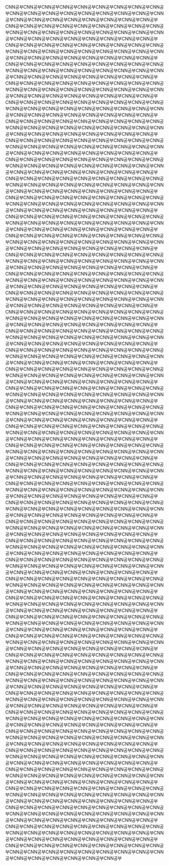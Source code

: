 CNN공부CNN공부CNN공부CNN공부CNN공부CNN공부CNN공부CNN공부CNN공부CNN공부CNN공부CNN공부CNN공부CNN공부CNN공부CNN공부CNN공부CNN공부CNN공부CNN공부CNN공부CNN공부CNN공부CNN공부CNN공부CNN공부CNN공부CNN공부CNN공부CNN공부CNN공부CNN공부CNN공부CNN공부CNN공부CNN공부CNN공부CNN공부CNN공부CNN공부CNN공부CNN공부CNN공부CNN공부CNN공부CNN공부CNN공부CNN공부CNN공부CNN공부CNN공부CNN공부CNN공부CNN공부CNN공부CNN공부CNN공부CNN공부CNN공부CNN공부CNN공부CNN공부CNN공부CNN공부CNN공부CNN공부CNN공부CNN공부CNN공부CNN공부CNN공부CNN공부CNN공부CNN공부CNN공부CNN공부CNN공부CNN공부CNN공부CNN공부CNN공부CNN공부CNN공부CNN공부CNN공부CNN공부CNN공부CNN공부CNN공부CNN공부CNN공부CNN공부CNN공부CNN공부CNN공부CNN공부CNN공부CNN공부CNN공부CNN공부CNN공부CNN공부CNN공부CNN공부CNN공부CNN공부CNN공부CNN공부CNN공부CNN공부CNN공부CNN공부CNN공부CNN공부CNN공부CNN공부CNN공부CNN공부CNN공부CNN공부CNN공부CNN공부CNN공부CNN공부CNN공부CNN공부CNN공부CNN공부CNN공부CNN공부CNN공부CNN공부CNN공부CNN공부CNN공부CNN공부CNN공부CNN공부CNN공부CNN공부CNN공부CNN공부CNN공부CNN공부CNN공부CNN공부CNN공부CNN공부CNN공부CNN공부CNN공부CNN공부CNN공부CNN공부CNN공부CNN공부CNN공부CNN공부CNN공부CNN공부CNN공부CNN공부CNN공부CNN공부CNN공부CNN공부CNN공부CNN공부CNN공부CNN공부CNN공부CNN공부CNN공부CNN공부CNN공부CNN공부CNN공부CNN공부CNN공부CNN공부CNN공부CNN공부CNN공부CNN공부CNN공부CNN공부CNN공부CNN공부CNN공부CNN공부CNN공부CNN공부CNN공부CNN공부CNN공부CNN공부CNN공부CNN공부CNN공부CNN공부CNN공부CNN공부CNN공부CNN공부CNN공부CNN공부CNN공부CNN공부CNN공부CNN공부CNN공부CNN공부CNN공부CNN공부CNN공부CNN공부CNN공부CNN공부CNN공부CNN공부CNN공부CNN공부CNN공부CNN공부CNN공부CNN공부CNN공부CNN공부CNN공부CNN공부CNN공부CNN공부CNN공부CNN공부CNN공부CNN공부CNN공부CNN공부CNN공부CNN공부CNN공부CNN공부CNN공부CNN공부CNN공부CNN공부CNN공부CNN공부CNN공부CNN공부CNN공부CNN공부CNN공부CNN공부CNN공부CNN공부CNN공부CNN공부CNN공부CNN공부CNN공부CNN공부CNN공부CNN공부CNN공부CNN공부CNN공부CNN공부CNN공부CNN공부CNN공부CNN공부CNN공부CNN공부CNN공부CNN공부CNN공부CNN공부CNN공부CNN공부CNN공부CNN공부CNN공부CNN공부CNN공부CNN공부CNN공부CNN공부CNN공부CNN공부CNN공부CNN공부CNN공부CNN공부CNN공부CNN공부CNN공부CNN공부CNN공부CNN공부CNN공부CNN공부CNN공부CNN공부CNN공부CNN공부CNN공부CNN공부CNN공부CNN공부CNN공부CNN공부CNN공부CNN공부CNN공부CNN공부CNN공부CNN공부CNN공부CNN공부CNN공부CNN공부CNN공부CNN공부CNN공부CNN공부CNN공부CNN공부CNN공부CNN공부CNN공부CNN공부CNN공부CNN공부CNN공부CNN공부CNN공부CNN공부CNN공부CNN공부CNN공부CNN공부CNN공부CNN공부CNN공부CNN공부CNN공부CNN공부CNN공부CNN공부CNN공부CNN공부CNN공부CNN공부CNN공부CNN공부CNN공부CNN공부CNN공부CNN공부CNN공부CNN공부CNN공부CNN공부CNN공부CNN공부CNN공부CNN공부CNN공부CNN공부CNN공부CNN공부CNN공부CNN공부CNN공부CNN공부CNN공부CNN공부CNN공부CNN공부CNN공부CNN공부CNN공부CNN공부CNN공부CNN공부CNN공부CNN공부CNN공부CNN공부CNN공부CNN공부CNN공부CNN공부CNN공부CNN공부CNN공부CNN공부CNN공부CNN공부CNN공부CNN공부CNN공부CNN공부CNN공부CNN공부CNN공부CNN공부CNN공부CNN공부CNN공부CNN공부CNN공부CNN공부CNN공부CNN공부CNN공부CNN공부CNN공부CNN공부CNN공부CNN공부CNN공부CNN공부CNN공부CNN공부CNN공부CNN공부CNN공부CNN공부CNN공부CNN공부CNN공부CNN공부CNN공부CNN공부CNN공부CNN공부CNN공부CNN공부CNN공부CNN공부CNN공부CNN공부CNN공부CNN공부CNN공부CNN공부CNN공부CNN공부CNN공부CNN공부CNN공부CNN공부CNN공부CNN공부CNN공부CNN공부CNN공부CNN공부CNN공부CNN공부CNN공부CNN공부CNN공부CNN공부CNN공부CNN공부CNN공부CNN공부CNN공부CNN공부CNN공부CNN공부CNN공부CNN공부CNN공부CNN공부CNN공부CNN공부CNN공부CNN공부CNN공부CNN공부CNN공부CNN공부CNN공부CNN공부CNN공부CNN공부CNN공부CNN공부CNN공부CNN공부CNN공부CNN공부CNN공부CNN공부CNN공부CNN공부CNN공부CNN공부CNN공부CNN공부CNN공부CNN공부CNN공부CNN공부CNN공부CNN공부CNN공부CNN공부CNN공부CNN공부CNN공부CNN공부CNN공부CNN공부CNN공부CNN공부CNN공부CNN공부CNN공부CNN공부CNN공부CNN공부CNN공부CNN공부CNN공부CNN공부CNN공부CNN공부CNN공부CNN공부CNN공부CNN공부CNN공부CNN공부CNN공부CNN공부CNN공부CNN공부CNN공부CNN공부CNN공부CNN공부CNN공부CNN공부CNN공부CNN공부CNN공부CNN공부CNN공부CNN공부CNN공부CNN공부CNN공부CNN공부CNN공부CNN공부CNN공부CNN공부CNN공부CNN공부CNN공부CNN공부CNN공부CNN공부CNN공부CNN공부CNN공부CNN공부CNN공부CNN공부CNN공부CNN공부CNN공부CNN공부CNN공부CNN공부CNN공부CNN공부CNN공부CNN공부CNN공부CNN공부CNN공부CNN공부CNN공부CNN공부CNN공부CNN공부CNN공부CNN공부CNN공부CNN공부CNN공부CNN공부CNN공부CNN공부CNN공부CNN공부CNN공부CNN공부CNN공부CNN공부CNN공부CNN공부CNN공부CNN공부CNN공부CNN공부CNN공부CNN공부CNN공부CNN공부CNN공부CNN공부CNN공부CNN공부CNN공부CNN공부CNN공부CNN공부CNN공부CNN공부CNN공부CNN공부CNN공부CNN공부CNN공부CNN공부CNN공부CNN공부CNN공부CNN공부CNN공부CNN공부CNN공부CNN공부CNN공부CNN공부CNN공부CNN공부CNN공부CNN공부CNN공부CNN공부CNN공부CNN공부CNN공부CNN공부CNN공부CNN공부CNN공부CNN공부CNN공부CNN공부CNN공부CNN공부CNN공부CNN공부CNN공부CNN공부CNN공부CNN공부CNN공부CNN공부CNN공부CNN공부CNN공부CNN공부CNN공부CNN공부CNN공부CNN공부CNN공부CNN공부CNN공부CNN공부CNN공부CNN공부CNN공부CNN공부CNN공부CNN공부CNN공부CNN공부CNN공부CNN공부CNN공부CNN공부CNN공부CNN공부CNN공부CNN공부CNN공부CNN공부CNN공부CNN공부CNN공부CNN공부CNN공부CNN공부CNN공부CNN공부CNN공부CNN공부CNN공부CNN공부CNN공부CNN공부CNN공부CNN공부CNN공부CNN공부CNN공부CNN공부CNN공부CNN공부CNN공부CNN공부CNN공부CNN공부CNN공부CNN공부CNN공부CNN공부CNN공부CNN공부CNN공부CNN공부CNN공부CNN공부CNN공부CNN공부CNN공부CNN공부CNN공부CNN공부CNN공부CNN공부CNN공부CNN공부CNN공부CNN공부CNN공부CNN공부CNN공부CNN공부CNN공부CNN공부CNN공부CNN공부CNN공부CNN공부CNN공부CNN공부CNN공부CNN공부CNN공부CNN공부CNN공부CNN공부CNN공부CNN공부CNN공부CNN공부CNN공부CNN공부CNN공부CNN공부CNN공부CNN공부CNN공부CNN공부CNN공부CNN공부CNN공부CNN공부CNN공부CNN공부CNN공부CNN공부CNN공부CNN공부CNN공부CNN공부CNN공부CNN공부CNN공부CNN공부CNN공부CNN공부CNN공부CNN공부CNN공부CNN공부CNN공부CNN공부CNN공부CNN공부CNN공부CNN공부CNN공부CNN공부CNN공부CNN공부CNN공부CNN공부CNN공부CNN공부CNN공부CNN공부CNN공부CNN공부CNN공부CNN공부CNN공부CNN공부CNN공부CNN공부CNN공부CNN공부CNN공부CNN공부CNN공부CNN공부CNN공부CNN공부CNN공부CNN공부CNN공부CNN공부CNN공부CNN공부CNN공부CNN공부CNN공부CNN공부CNN공부CNN공부CNN공부CNN공부CNN공부CNN공부CNN공부CNN공부CNN공부CNN공부CNN공부CNN공부CNN공부CNN공부CNN공부CNN공부CNN공부CNN공부CNN공부CNN공부CNN공부CNN공부CNN공부CNN공부CNN공부CNN공부CNN공부CNN공부CNN공부CNN공부CNN공부CNN공부CNN공부CNN공부CNN공부CNN공부CNN공부CNN공부CNN공부CNN공부CNN공부CNN공부CNN공부CNN공부CNN공부CNN공부CNN공부CNN공부CNN공부CNN공부CNN공부CNN공부CNN공부CNN공부CNN공부CNN공부CNN공부CNN공부CNN공부CNN공부CNN공부CNN공부CNN공부CNN공부CNN공부CNN공부CNN공부CNN공부CNN공부CNN공부CNN공부CNN공부CNN공부CNN공부CNN공부CNN공부CNN공부CNN공부CNN공부CNN공부CNN공부CNN공부CNN공부CNN공부CNN공부CNN공부CNN공부CNN공부CNN공부CNN공부CNN공부CNN공부CNN공부CNN공부CNN공부CNN공부CNN공부CNN공부CNN공부CNN공부CNN공부CNN공부CNN공부CNN공부CNN공부CNN공부CNN공부CNN공부CNN공부CNN공부CNN공부CNN공부CNN공부CNN공부CNN공부CNN공부CNN공부CNN공부CNN공부CNN공부CNN공부CNN공부CNN공부CNN공부CNN공부CNN공부CNN공부CNN공부CNN공부CNN공부CNN공부CNN공부CNN공부CNN공부CNN공부CNN공부CNN공부CNN공부CNN공부CNN공부CNN공부CNN공부CNN공부CNN공부CNN공부CNN공부CNN공부CNN공부CNN공부CNN공부CNN공부CNN공부CNN공부CNN공부CNN공부CNN공부CNN공부CNN공부CNN공부CNN공부CNN공부CNN공부CNN공부CNN공부CNN공부CNN공부CNN공부CNN공부CNN공부CNN공부CNN공부CNN공부CNN공부CNN공부CNN공부CNN공부CNN공부CNN공부CNN공부CNN공부CNN공부CNN공부CNN공부CNN공부CNN공부CNN공부CNN공부CNN공부CNN공부CNN공부CNN공부CNN공부CNN공부CNN공부CNN공부CNN공부CNN공부CNN공부CNN공부CNN공부CNN공부CNN공부CNN공부CNN공부CNN공부CNN공부CNN공부CNN공부CNN공부CNN공부CNN공부CNN공부CNN공부CNN공부CNN공부CNN공부CNN공부CNN공부CNN공부CNN공부CNN공부CNN공부CNN공부CNN공부CNN공부CNN공부CNN공부CNN공부CNN공부CNN공부CNN공부CNN공부CNN공부CNN공부CNN공부CNN공부CNN공부CNN공부CNN공부CNN공부CNN공부CNN공부CNN공부CNN공부CNN공부CNN공부CNN공부CNN공부CNN공부CNN공부CNN공부CNN공부CNN공부CNN공부CNN공부CNN공부CNN공부CNN공부CNN공부CNN공부CNN공부CNN공부CNN공부CNN공부CNN공부CNN공부CNN공부CNN공부CNN공부CNN공부CNN공부CNN공부CNN공부CNN공부CNN공부CNN공부CNN공부CNN공부CNN공부CNN공부CNN공부CNN공부CNN공부CNN공부CNN공부CNN공부CNN공부CNN공부CNN공부CNN공부CNN공부CNN공부CNN공부CNN공부CNN공부CNN공부CNN공부CNN공부CNN공부CNN공부CNN공부CNN공부CNN공부CNN공부CNN공부CNN공부CNN공부CNN공부CNN공부CNN공부CNN공부CNN공부CNN공부CNN공부CNN공부CNN공부CNN공부CNN공부CNN공부CNN공부CNN공부CNN공부CNN공부CNN공부CNN공부CNN공부CNN공부CNN공부
